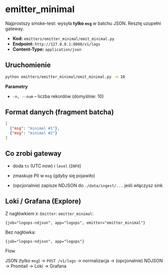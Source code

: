 # emitter_minimal

Najprostszy smoke-test: wysyła **tylko `msg`** w batchu JSON. Resztę uzupełni gateway.

- **Kod:** `emitters/emitter_minimal/emit_minimal.py`
- **Endpoint:** `http://127.0.0.1:8080/v1/logs`
- **Content-Type:** `application/json`

## Uruchomienie
```bash
python emitters/emitter_minimal/emit_minimal.py -n 10
```
**Parametry**

- `-n, --num` – liczba rekordów (domyślnie: 10)
## Format danych (fragment batcha)
```json
[
  {"msg": "minimal #1"},
  {"msg": "minimal #2"}
]
```
## Co zrobi gateway
- doda `ts` (UTC now) i `level` (`INFO`)

- zmaskuje PII w `msg` (gdyby się pojawiło)

- (opcjonalnie) zapisze NDJSON do `./data/ingest/...` jeśli włączysz sink
## Loki / Grafana (Explore)
Z nagłówkiem `X-Emitter`: `emitter_minimal`:
```arduino
{job="logops-ndjson", app="logops", emitter="emitter_minimal"}
```
Bez nagłówka:
```arduino
{job="logops-ndjson", app="logops"}
```
Flow

JSON (tylko `msg`) → `POST /v1/logs` → normalizacja → (opcjonalnie) NDJSON → Promtail → Loki → Grafana